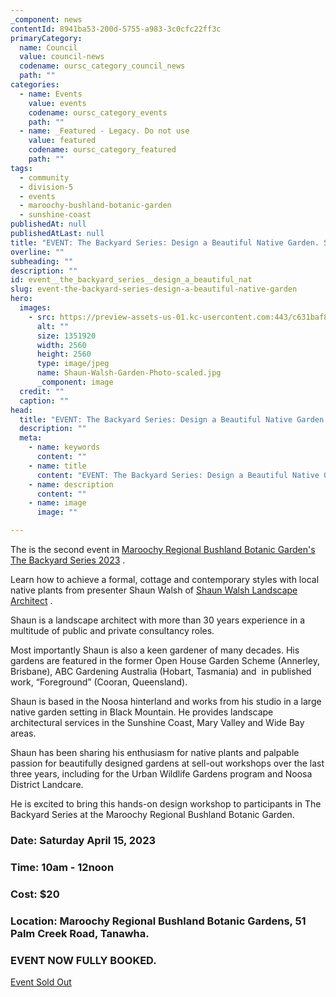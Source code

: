 ```yaml
---
_component: news
contentId: 8941ba53-200d-5755-a983-3c0cfc22ff3c
primaryCategory:
  name: Council
  value: council-news
  codename: oursc_category_council_news
  path: ""
categories:
  - name: Events
    value: events
    codename: oursc_category_events
    path: ""
  - name: _Featured - Legacy. Do not use
    value: featured
    codename: oursc_category_featured
    path: ""
tags:
  - community
  - division-5
  - events
  - maroochy-bushland-botanic-garden
  - sunshine-coast
publishedAt: null
publishedAtLast: null
title: "EVENT: The Backyard Series: Design a Beautiful Native Garden. Sold Out."
overline: ""
subheading: ""
description: ""
id: event__the_backyard_series__design_a_beautiful_nat
slug: event-the-backyard-series-design-a-beautiful-native-garden
hero:
  images:
    - src: https://preview-assets-us-01.kc-usercontent.com:443/c631baf8-1b46-001f-580c-d0001b68b4a8/344c3d8d-81da-4b97-81c6-86983e706a9e/Shaun-Walsh-Garden-Photo-scaled.jpg
      alt: ""
      size: 1351920
      width: 2560
      height: 2560
      type: image/jpeg
      name: Shaun-Walsh-Garden-Photo-scaled.jpg
      _component: image
  credit: ""
  caption: ""
head:
  title: "EVENT: The Backyard Series: Design a Beautiful Native Garden. Sold Out."
  description: ""
  meta:
    - name: keywords
      content: ""
    - name: title
      content: "EVENT: The Backyard Series: Design a Beautiful Native Garden. Sold Out."
    - name: description
      content: ""
    - name: image
      image: ""

---
```

The is the second event in [Maroochy Regional Bushland Botanic Garden's The Backyard Series 2023](https://oursc.com.au/community/events/learn-how-to-create-a-beautiful-native-garden)
.

Learn how to achieve a formal, cottage and contemporary styles with local native plants from presenter Shaun Walsh of [Shaun Walsh Landscape Architect](https://protect-au.mimecast.com/s/uU7HCnx1lDCX8w0yhmz3Ko?domain=shaunwalsh.com.au/)
.

Shaun is a landscape architect with more than 30 years experience in a multitude of public and private consultancy roles.

Most importantly Shaun is also a keen gardener of many decades. His gardens are featured in the former Open House Garden Scheme (Annerley, Brisbane), ABC Gardening Australia (Hobart, Tasmania) and  in published work, “Foreground” (Cooran, Queensland).

Shaun is based in the Noosa hinterland and works from his studio in a large native garden setting in Black Mountain. He provides landscape architectural services in the Sunshine Coast, Mary Valley and Wide Bay areas.

Shaun has been sharing his enthusiasm for native plants and palpable passion for beautifully designed gardens at sell-out workshops over the last three years, including for the Urban Wildlife Gardens program and Noosa District Landcare.

He is excited to bring this hands-on design workshop to participants in The Backyard Series at the Maroochy Regional Bushland Botanic Garden.

### Date: Saturday April 15, 2023

### Time: 10am - 12noon

### Cost: $20

### Location: Maroochy Regional Bushland Botanic Gardens, 51 Palm Creek Road, Tanawha.

### EVENT NOW FULLY BOOKED.

[Event Sold Out](https://botanic-garden.sunshinecoast.qld.gov.au/see-and-do/whats-on/how-to-design-a-beautiful-native-garden)
